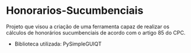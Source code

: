 # Honorarios-Sucumbenciais
Projeto que visou a criação de uma ferramenta capaz de realizar os cálculos de honorários sucumbenciais de acordo com o artigo 85 do CPC.
- Biblioteca utilizada: PySimpleGUIQT
